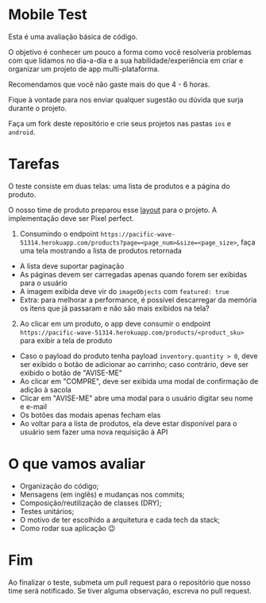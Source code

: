 # Mobile Test

Esta é uma avaliação básica de código.

O objetivo é conhecer um pouco a forma como você resolveria problemas com que lidamos no dia-a-dia e a sua habilidade/experiência em criar e organizar um projeto de app multi-plataforma.

Recomendamos que você não gaste mais do que 4 - 6 horas.

Fique à vontade para nos enviar qualquer sugestão ou dúvida que surja durante o projeto.

Faça um fork deste repositório e crie seus projetos nas pastas `ios` e `android`.

# Tarefas

O teste consiste em duas telas: uma lista de produtos e a página do produto.

O nosso time de produto preparou esse [layout](https://www.figma.com/file/Dbpn1mqdq2d350NEXojF2v/test-mobile?node-id=392%3A0) para o projeto. A implementação deve ser Pixel perfect.

1. Consumindo o endpoint `https://pacific-wave-51314.herokuapp.com/products?page=<page_num>&size=<page_size>`, faça uma tela mostrando a lista de produtos retornada
  * A lista deve suportar paginação
  * As páginas devem ser carregadas apenas quando forem ser exibidas para o usuário
  * A imagem exibida deve vir do `imageObjects` com `featured: true`
  * Extra: para melhorar a performance, é possível descarregar da memória os itens que já passaram e não são mais exibidos na tela?
2. Ao clicar em um produto, o app deve consumir o endpoint `https://pacific-wave-51314.herokuapp.com/products/<product_sku>` para exibir a tela de produto
  * Caso o payload do produto tenha payload `inventory.quantity > 0`, deve ser exibido o botão de adicionar ao carrinho; caso contrário, deve ser exibido o botão de "AVISE-ME"
  * Ao clicar em "COMPRE", deve ser exibida uma modal de confirmação de adição à sacola
  * Clicar em "AVISE-ME" abre uma modal para o usuário digitar seu nome e e-mail
  * Os botões das modais apenas fecham elas
  * Ao voltar para a lista de produtos, ela deve estar disponível para o usuário sem fazer uma nova requisição à API

# O que vamos avaliar

* Organização do código;
* Mensagens (em inglês) e mudanças nos commits;
* Composição/reutilização de classes (DRY);
* Testes unitários;
* O motivo de ter escolhido a arquitetura e cada tech da stack;
* Como rodar sua aplicação 😉

# Fim

Ao finalizar o teste, submeta um pull request para o repositório que nosso time será notificado. Se tiver alguma observação, escreva no pull request.
